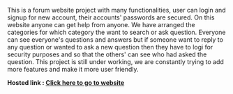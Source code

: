 This is a forum website project with many functionalities, user can login and signup for new account, their accounts' passwords are secured. On this website anyone can get help from anyone. We have arranged the categories for which category the want to search or ask question. Everyone can see everyone's questions and answers but if someone want to reply to any question or wanted to ask a new question then they have to logi for security purposes and so that the others' can see who had asked the question. This project is still under working, we are constantly trying to add more features and make it more user friendly.

**Hosted link : [Click here to go to website](https://codechaudhary.000webhostapp.com/)**
